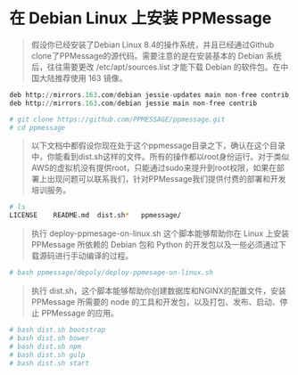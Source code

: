 # 在 Debian Linux 上安装 PPMessage

> 假设你已经安装了Debian Linux 8.4的操作系统，并且已经通过Github clone了PPMessage的源代码。需要注意的是在安装基本的 Debian 系统后，往往需要更改 /etc/apt/sources.list 才能下载 Debian 的软件包。在中国大陆推荐使用 163 镜像。

```python
deb http://mirrors.163.com/debian jessie-updates main non-free contrib
deb http://mirrors.163.com/debian jessie main non-free contrib

```


```bash
# git clone https://github.com/PPMESSAGE/ppmessage.git
# cd ppmessage

```

> 以下文档中都假设你现在处于这个ppmessage目录之下，确认在这个目录中，你能看到dist.sh这样的文件。所有的操作都以root身份运行。对于类似AWS的虚拟机没有提供root，只能通过sudo来提升到root权限，如果在部署上出现问题可以联系我们，针对PPMessage我们提供付费的部署和开发培训服务。

```bash
# ls
LICENSE    README.md  dist.sh*   ppmessage/

```

> 执行 deploy-ppmesage-on-linux.sh 这个脚本能够帮助你在 Linux 上安装 PPMessage 所依赖的 Debian 包和 Python 的开发包以及一些必须通过下载源码进行手动编译的过程。

```bash
# bash ppmessage/depoly/deploy-ppmesage-on-linux.sh

```

> 执行 dist.sh，这个脚本能够帮助你创建数据库和NGINX的配置文件，安装 PPMessage 所需要的 node 的工具和开发包，以及打包、发布、启动、停止 PPMessage 的应用。

```bash
# bash dist.sh bootstrap
# bash dist.sh bower
# bash dist.sh npm
# bash dist.sh gulp
# bash dist.sh start

```




